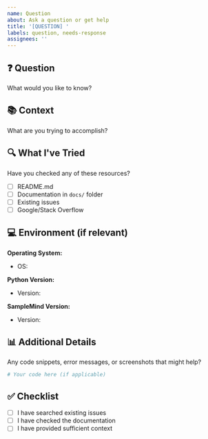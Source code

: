 ```yaml
---
name: Question
about: Ask a question or get help
title: '[QUESTION] '
labels: question, needs-response
assignees: ''
---
```


## ❓ Question
What would you like to know?

## 📚 Context
What are you trying to accomplish?

## 🔍 What I've Tried
Have you checked any of these resources?
- [ ] README.md
- [ ] Documentation in `docs/` folder
- [ ] Existing issues
- [ ] Google/Stack Overflow

## 💻 Environment (if relevant)
**Operating System:**
- OS:

**Python Version:**
- Version:

**SampleMind Version:**
- Version:

## 📊 Additional Details
Any code snippets, error messages, or screenshots that might help?

```python
# Your code here (if applicable)
```

## ✅ Checklist
- [ ] I have searched existing issues
- [ ] I have checked the documentation
- [ ] I have provided sufficient context

